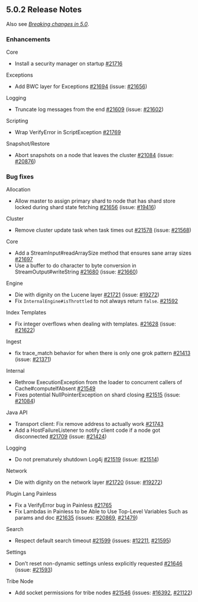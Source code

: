 ## 5.0.2 Release Notes

Also see [_Breaking changes in 5.0_](breaking-changes-5.0.html "Breaking changes in 5.0").

### Enhancements

Core 
    

  * Install a security manager on startup [#21716](https://github.com/elastic/elasticsearch/pull/21716)



Exceptions 
    

  * Add BWC layer for Exceptions [#21694](https://github.com/elastic/elasticsearch/pull/21694) (issue: [#21656](https://github.com/elastic/elasticsearch/issues/21656)) 



Logging 
    

  * Truncate log messages from the end [#21609](https://github.com/elastic/elasticsearch/pull/21609) (issue: [#21602](https://github.com/elastic/elasticsearch/issues/21602)) 



Scripting 
    

  * Wrap VerifyError in ScriptException [#21769](https://github.com/elastic/elasticsearch/pull/21769)



Snapshot/Restore 
    

  * Abort snapshots on a node that leaves the cluster [#21084](https://github.com/elastic/elasticsearch/pull/21084) (issue: [#20876](https://github.com/elastic/elasticsearch/issues/20876)) 



### Bug fixes

Allocation 
    

  * Allow master to assign primary shard to node that has shard store locked during shard state fetching [#21656](https://github.com/elastic/elasticsearch/pull/21656) (issue: [#19416](https://github.com/elastic/elasticsearch/issues/19416)) 



Cluster 
    

  * Remove cluster update task when task times out [#21578](https://github.com/elastic/elasticsearch/pull/21578) (issue: [#21568](https://github.com/elastic/elasticsearch/issues/21568)) 



Core 
    

  * Add a StreamInput#readArraySize method that ensures sane array sizes [#21697](https://github.com/elastic/elasticsearch/pull/21697)
  * Use a buffer to do character to byte conversion in StreamOutput#writeString [#21680](https://github.com/elastic/elasticsearch/pull/21680) (issue: [#21660](https://github.com/elastic/elasticsearch/issues/21660)) 



Engine 
    

  * Die with dignity on the Lucene layer [#21721](https://github.com/elastic/elasticsearch/pull/21721) (issue: [#19272](https://github.com/elastic/elasticsearch/issues/19272)) 
  * Fix `InternalEngine#isThrottled` to not always return `false`. [#21592](https://github.com/elastic/elasticsearch/pull/21592)



Index Templates 
    

  * Fix integer overflows when dealing with templates. [#21628](https://github.com/elastic/elasticsearch/pull/21628) (issue: [#21622](https://github.com/elastic/elasticsearch/issues/21622)) 



Ingest 
    

  * fix trace_match behavior for when there is only one grok pattern [#21413](https://github.com/elastic/elasticsearch/pull/21413) (issue: [#21371](https://github.com/elastic/elasticsearch/issues/21371)) 



Internal 
    

  * Rethrow ExecutionException from the loader to concurrent callers of Cache#computeIfAbsent [#21549](https://github.com/elastic/elasticsearch/pull/21549)
  * Fixes potential NullPointerException on shard closing [#21515](https://github.com/elastic/elasticsearch/pull/21515) (issue: [#21084](https://github.com/elastic/elasticsearch/issues/21084)) 



Java API 
    

  * Transport client: Fix remove address to actually work [#21743](https://github.com/elastic/elasticsearch/pull/21743)
  * Add a HostFailureListener to notify client code if a node got disconnected [#21709](https://github.com/elastic/elasticsearch/pull/21709) (issue: [#21424](https://github.com/elastic/elasticsearch/issues/21424)) 



Logging 
    

  * Do not prematurely shutdown Log4j [#21519](https://github.com/elastic/elasticsearch/pull/21519) (issue: [#21514](https://github.com/elastic/elasticsearch/issues/21514)) 



Network 
    

  * Die with dignity on the network layer [#21720](https://github.com/elastic/elasticsearch/pull/21720) (issue: [#19272](https://github.com/elastic/elasticsearch/issues/19272)) 



Plugin Lang Painless 
    

  * Fix a VerifyError bug in Painless [#21765](https://github.com/elastic/elasticsearch/pull/21765)
  * Fix Lambdas in Painless to be Able to Use Top-Level Variables Such as params and doc [#21635](https://github.com/elastic/elasticsearch/pull/21635) (issues: [#20869](https://github.com/elastic/elasticsearch/issues/20869), [#21479](https://github.com/elastic/elasticsearch/issues/21479)) 



Search 
    

  * Respect default search timeout [#21599](https://github.com/elastic/elasticsearch/pull/21599) (issues: [#12211](https://github.com/elastic/elasticsearch/issues/12211), [#21595](https://github.com/elastic/elasticsearch/issues/21595)) 



Settings 
    

  * Don’t reset non-dynamic settings unless explicitly requested [#21646](https://github.com/elastic/elasticsearch/pull/21646) (issue: [#21593](https://github.com/elastic/elasticsearch/issues/21593)) 



Tribe Node 
    

  * Add socket permissions for tribe nodes [#21546](https://github.com/elastic/elasticsearch/pull/21546) (issues: [#16392](https://github.com/elastic/elasticsearch/issues/16392), [#21122](https://github.com/elastic/elasticsearch/issues/21122)) 


